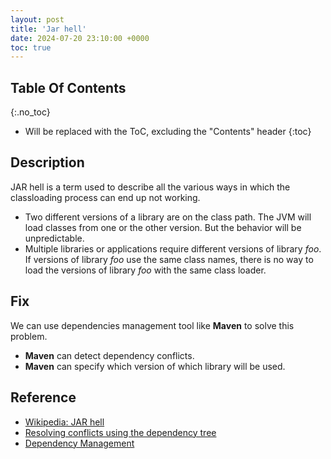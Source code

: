 ```yaml
---
layout: post
title: 'Jar hell'
date: 2024-07-20 23:10:00 +0000
toc: true
---
```

## Table Of Contents
{:.no_toc}
* Will be replaced with the ToC, excluding the "Contents" header
{:toc}

## Description
JAR hell is a term used to describe all the various ways in which the classloading process can end up not working.
- Two different versions of a library are on the class path. The JVM will load classes from one or the other version. But the behavior will be unpredictable.
- Multiple libraries or applications require different versions of library *foo*. If versions of library *foo* use the same class names, there is no way to load the versions of library *foo* with the same class loader.

## Fix
We can use dependencies management tool like **Maven** to solve this problem.
- **Maven** can detect dependency conflicts.
- **Maven** can specify which version of which library will be used.

## Reference
- [Wikipedia: JAR hell](https://en.wikipedia.org/wiki/Java_Classloader#JAR_hell)
- [Resolving conflicts using the dependency tree](https://maven.apache.org/plugins-archives/maven-dependency-plugin-3.1.2/examples/resolving-conflicts-using-the-dependency-tree.html)
- [Dependency Management](https://maven.apache.org/guides/introduction/introduction-to-dependency-mechanism.html#Dependency_Management)

